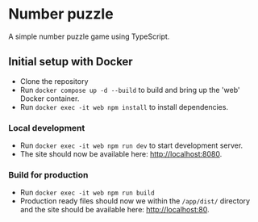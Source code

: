 # Number puzzle
A simple number puzzle game using TypeScript.

## Initial setup with Docker
- Clone the repository
- Run `docker compose up -d --build` to build and bring up the 'web' Docker container.
- Run `docker exec -it web npm install` to install dependencies.

### Local development
- Run `docker exec -it web npm run dev` to start development server.
- The site should now be available here: [http://localhost:8080](http://localhost:8080).

### Build for production
- Run `docker exec -it web npm run build`
- Production ready files should now we within the `/app/dist/` directory and the site should be available here: [http://localhost:80](http://localhost:80).